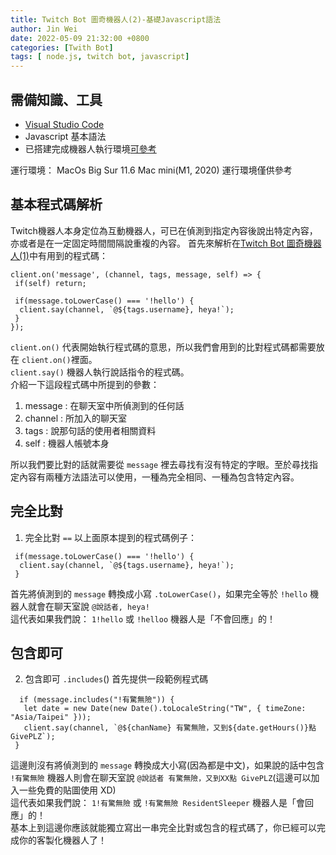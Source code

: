 ```yaml
---
title: Twitch Bot 圖奇機器人(2)-基礎Javascript語法
author: Jin Wei
date: 2022-05-09 21:32:00 +0800
categories: [Twith Bot]
tags: [ node.js, twitch bot, javascript]
---
```


## 需備知識、工具

+ [Visual Studio Code](https://code.visualstudio.com/)
+ Javascript 基本語法
+ 已搭建完成機器人執行環境[可參考](https://jinwei0811.github.io/posts/TwitchBot/)

運行環境： MacOs Big Sur 11.6 Mac mini(M1, 2020)  運行環境僅供參考

## 基本程式碼解析

Twitch機器人本身定位為互動機器人，可已在偵測到指定內容後說出特定內容，亦或者是在一定固定時間間隔說重複的內容。
首先來解析在[Twitch Bot 圖奇機器人(1)](https://jinwei0811.github.io/posts/TwitchBot/)中有用到的程式碼：

```
client.on('message', (channel, tags, message, self) => {
 if(self) return;

 if(message.toLowerCase() === '!hello') {
  client.say(channel, `@${tags.username}, heya!`);
 }
});
```

`client.on()` 代表開始執行程式碼的意思，所以我們會用到的比對程式碼都需要放在 `client.on()`裡面。  
`client.say()` 機器人執行說話指令的程式碼。  
介紹一下這段程式碼中所提到的參數：

1. message : 在聊天室中所偵測到的任何話
2. channel : 所加入的聊天室
3. tags : 說那句話的使用者相關資料
4. self : 機器人帳號本身  

所以我們要比對的話就需要從 `message` 裡去尋找有沒有特定的字眼。至於尋找指定內容有兩種方法語法可以使用，一種為完全相同、一種為包含特定內容。

## 完全比對

1. 完全比對 `==` 以上面原本提到的程式碼例子：

```
 if(message.toLowerCase() === '!hello') {
  client.say(channel, `@${tags.username}, heya!`);
 }
 ```

 首先將偵測到的 `message` 轉換成小寫 `.toLowerCase()`，如果完全等於 `!hello` 機器人就會在聊天室說 `@說話者, heya!`  
 這代表如果我們說： `1!hello` 或 `!helloo` 機器人是「不會回應」的！  

## 包含即可

 2. 包含即可 `.includes`() 首先提供一段範例程式碼

 ```
   if (message.includes("!有驚無險")) {
    let date = new Date(new Date().toLocaleString("TW", { timeZone: "Asia/Taipei" }));
    client.say(channel, `@${chanName} 有驚無險，又到${date.getHours()}點 GivePLZ`);
  }
 ```

這邊則沒有將偵測到的 `message` 轉換成大小寫(因為都是中文)，如果說的話中包含 `!有驚無險` 機器人則會在聊天室說 `@說話者 有驚無險，又到XX點 GivePLZ`(這邊可以加入一些免費的貼圖使用 XD)  
這代表如果我們說： `1!有驚無險` 或 `!有驚無險 ResidentSleeper` 機器人是「會回應」的！  
基本上到這邊你應該就能獨立寫出一串完全比對或包含的程式碼了，你已經可以完成你的客製化機器人了！
